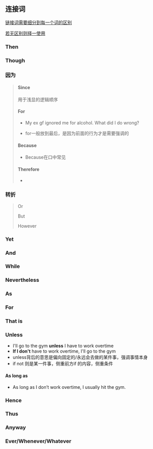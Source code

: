 ## 连接词

<u>链接词需要细分到每一个词的区别</u>

<u>若无区别则择一使用</u>

### Then

### Though

### 因为

> #### Since
>
> 用于浅显的逻辑顺序
>
> #### For
>
> * My ex gf ignored me for alcohol. What did I do wrong?
>
> * for一般放到最后，是因为前面的行为才是需要强调的
>
> #### Because
>
> * Because在口中常见
>
> #### Therefore
>
> * 

### 转折

> Or
>
> But
>
> However

### Yet

### And

### While

### Nevertheless

### As

### For

### That is

### Unless

* I'll go to the gym **unless** I have to work overtime
* **If I don't** have to work overtime, I'll go to the gym
* unless背后的意思是偏向固定的/永远会去做的某件事，强调事情本身
* if not 则是某一件事，侧重前方if 的内容，侧重条件

#### As long as

* As long as I don’t work overtime, I usually hit the gym.

### Hence

### Thus

### Anyway

### Ever/Whenever/Whatever
